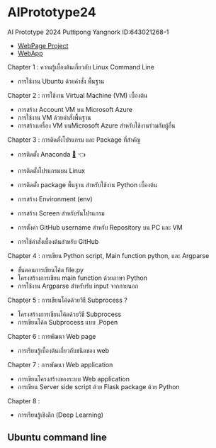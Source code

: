 # AIPrototype24
AI Prototype 2024 Puttipong Yangnork  ID:643021268-1
- [WebPage Project](https://puttipongyy.github.io/WebPageProject/)
- [WebApp](http://20.205.16.95:5006/)

Chapter 1 : 
ความรู้เบื้องต้นเกี่ยวกับ Linux Command Line
- การใช้งาน Ubuntu ด้วยคําสั่ง พื้นฐาน

Chapter 2 : 
การใช้งาน Virtual Machine (VM) เบื้องต้น
- การสร้าง Account VM บน Microsoft Azure
- การใช้งาน VM ด้วยคําสั่งพื้นฐาน
- การสร้างเครื่อง VM บนMicrosoft Azure สําหรับใช้งานร่วมกับผู้อื่น

Chapter 3 : 
การติดตั้งโปรแกรม และ Package ที่สําคัญ
- การติดตั้ง Anaconda [:snake:](https://www.anaconda.com/download) 👈
- การติดตั้งโปรแกรมบน Linux
- การติดตั้ง package พื้นฐาน สําหรับใช้งาน Python เบื้องต้น
- การสร้าง Environment (env)
  
- การสร้าง Screen สําหรับรันโปรแกรม
- การตั้งค่า GitHub username สําหรับ Repository บน PC และ VM
- การใช้คําสั่งเบื้องต้นสําหรับ GitHub

Chapter 4 : 
การเขียน Python script, Main function python, และ Argparse
- ขั้นตอนการเขียนโค้ด file.py
- โครงสร้างการเขียน main function ด้วยภาษา Python
- การใช้งาน Argparse สําหรับรับ input จากภายนอก

Chapter 5 : 
การเขียนโค้ดด้วยวิธี Subprocess ?
- โครงสร้างการเขียนโค้ดด้วยวิธี Subprocess
- การเขียนโค้ด Subprocess แบบ .Popen

Chapter 6 : 
การพัฒนา Web page
- การเรียนรู้เบื้องต้นเกี่ยวกับชนิดของ web

Chapter 7 : 
การพัฒนา Web application
- การเขียนโครงสร้างของระบบ Web application
- การเขียน Server side script ด้วย Flask package ด้วย Python

Chapter 8 : 
- การเรียนรู้เชิงลึก (Deep Learning)

## Ubuntu command line
